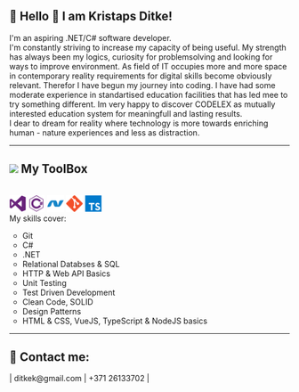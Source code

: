### <h2>🔅 Hello 🔅 I am Kristaps Ditke!</h2>
I'm an aspiring .NET/C# software developer.</br>
I'm constantly striving to increase my capacity of being useful. My strength has always been my logics, curiosity for problemsolving and looking for ways to improve environment. As field of IT occupies more and more space in contemporary reality requirements for digital skills become obviously relevant. Therefor I have begun my journey into coding. I have had some moderate experience in standartised education facilities that has led mee to try something different. Im very happy to discover CODELEX as mutually interested education system for meaningfull and lasting results.
</br>
I dear to dream for reality where technology is more towards enriching human - nature experiences and less as distraction.
<hr>
<span><h2><img src="https://bestanimations.com/media/gears/1096359774gold-brass-gear-cogs-animated-5.gif" width="50px"> My ToolBox</h2></span></br>
<span>
 <img src="https://raw.githubusercontent.com/devicons/devicon/7a4ca8aa871d6dca81691e018d31eed89cb70a76/icons/visualstudio/visualstudio-plain.svg" width="30px">
 <img src="https://raw.githubusercontent.com/devicons/devicon/7a4ca8aa871d6dca81691e018d31eed89cb70a76/icons/csharp/csharp-line.svg" width="30px">
 <img src="https://raw.githubusercontent.com/devicons/devicon/7a4ca8aa871d6dca81691e018d31eed89cb70a76/icons/dot-net/dot-net-plain.svg" width="30px">
 <img src="https://raw.githubusercontent.com/devicons/devicon/7a4ca8aa871d6dca81691e018d31eed89cb70a76/icons/git/git-original.svg" width="30px">
 <img src="https://raw.githubusercontent.com/devicons/devicon/7a4ca8aa871d6dca81691e018d31eed89cb70a76/icons/typescript/typescript-original.svg" width="30px">
 </span></br>
 My skills cover:
<ul style="list-style-type:circle;">
  <li>Git</li>
  <li>C#</li>
  <li>.NET</li>
  <li>Relational Databses & SQL</li>
  <li>HTTP & Web API Basics</li>
  <li>Unit Testing</li>
  <li>Test Driven Development</li>
  <li>Clean Code, SOLID</li>
  <li>Design Patterns</li>
  <li>HTML & CSS, VueJS, TypeScript & NodeJS basics</li>
</ul>
<hr>
<h2>💬 Contact me: </h2>
| ditkek@gmail.com | +371 26133702 |
<!--

- 🔭 I’m currently working on ...
- 🌱 I’m currently learning C# and .NET
- 👯 I’m looking to collaborate on ...
- 🤔 I’m looking for help with ...
- 💬 Ask me about ...
- 📫Best way to reach me: on my e-mail ditkek@gmail.com
- 😄 Pronouns: ...
- ⚡ Fun fact: ...
-->
